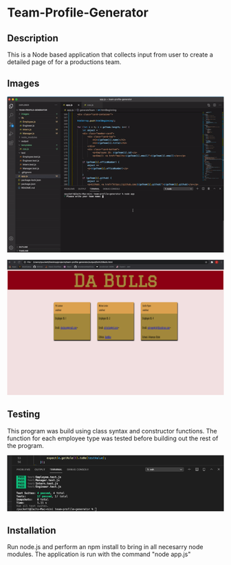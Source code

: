# Team-Profile-Generator

## Description 
This is a Node based application that collects input from user to create a detailed page of for a productions team. 

## Images

![Team Profile Generator in action](./images/portscvid.gif)



![Screenshot-page](images/pagescreenshot.png)

## Testing
This program was build using class syntax and constructor functions. The function for each employee type was tested before building out the rest of the program. 

![Screenshot-tests](images/jestscreenshot.png)

## Installation 
Run node.js and perform an npm install to bring in all necesarry node modules. The application is run with the command "node app.js"
